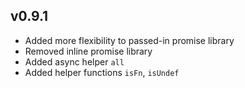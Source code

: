 
v0.9.1
----------------------------
* Added more flexibility to passed-in promise library
* Removed inline promise library
* Added async helper `all`
* Added helper functions `isFn`, `isUndef`